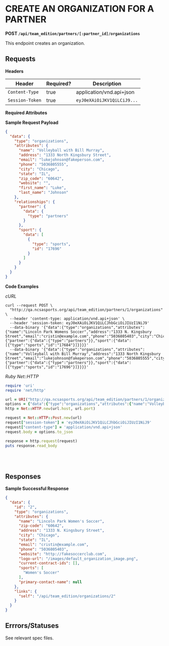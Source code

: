 # CREATE AN ORGANIZATION FOR A PARTNER

**POST `/api/team_edition/partners/[:partner_id]/organizations`**

This endpoint creates an organization.

## Requests

**Headers**

| Header          | Required? | Description                |
|-----------------|-----------|----------------------------|
| `Content-Type`  | true      | application/vnd.api+json   |
| `Session-Token` | true      | `eyJ0eXAiOiJKV1QiLCiJ9...` |

**Required Attributes**

<!-- * `partner_id` (url parameter)
* `name`
* `zip_code`
* `primary_contact_first_name` -->

**Sample Request Payload**

```json
{
  "data": {
    "type": "organizations",
    "attributes": {
      "name": "Volleyball with Bill Murray",
      "address": "1333 North Kingsbury Street",
      "email": "lukejohnson@fakeperson.com",
      "phone": "5036805555",
      "city": "Chicago",
      "state": "IL",
      "zip_code": "60642",
      "website": "",
      "first_name": "Luke",
      "last_name": "Johnson"
    },
    "relationships": {
      "partner": {
        "data": {
          "type": "partners"
        }
      },
      "sport": {
        "data": [
          {
            "type": "sports",
            "id": "17696"
          }
        ]
      }
    }
  }
}
```


**Code Examples**

_cURL_

```shell
curl --request POST \
  "http://qa.ncsasports.org/api/team_edition/partners/1/organizations" \
  --header 'content-type: application/vnd.api+json' \
  --header 'session-token: eyJ0eXAiOiJKV1QiLCJhbGciOiJIUzI1NiJ9'
  --data-binary '{"data":{"type":"organizations","attributes":{"name":"Lincoln Park Womens Soccer","address":"1333 N. Kingsbury Street","email":"cristin@example.com","phone":"5036805403","city":"Chicago","state":"IL","zip_code":"60642","website":"http://fakesoccerclub.com"},"relationships":{"partner":{"data":{"type":"partners"}},"sport":{"data":[{"type":"sports","id":"17684"}]}}}}'
  --data-binary '{"data":{"type":"organizations","attributes":{"name":"Volleyball with Bill Murray","address":"1333 North Kingsbury Street","email":"lukejohnson@fakeperson.com","phone":"5036805555","city":"Chicago","state":"IL","zip_code":"60642","website":"","first_name":"Luke","last_name":"Johnson"},"relationships":{"partner":{"data":{"type":"partners"}},"sport":{"data":[{"type":"sports","id":"17696"}]}}}}'

```


_Ruby Net::HTTP_

```ruby
require 'uri'
require 'net/http'

url = URI("http://qa.ncsasports.org/api/team_edition/partners/1/organizations")
options = {"data":{"type":"organizations","attributes":{"name":"Volleyball with Bill Murray","address":"1333 North Kingsbury Street","email":"lukejohnson@fakeperson.com","phone":"5036805555","city":"Chicago","state":"IL","zip_code":"60642","website":"","first_name":"Luke","last_name":"Johnson"},"relationships":{"partner":{"data":{"type":"partners"}},"sport":{"data":[{"type":"sports","id":"17696"}]}}}}
http = Net::HTTP.new(url.host, url.port)

request = Net::HTTP::Post.new(url)
request["session-token"] = 'eyJ0eXAiOiJKV1QiLCJhbGciOiJIUzI1NiJ9'
request["content-type"] = 'application/vnd.api+json'
request.body = options.to_json

response = http.request(request)
puts response.read_body
```

<br>
<br>

## Responses

**Sample Successful Response**

```json
{
  "data": {
    "id": "2",
    "type": "organizations",
    "attributes": {
      "name": "Lincoln Park Women's Soccer",
      "zip-code": "60642",
      "address": "1333 N. Kingsbury Street",
      "city": "Chicago",
      "state": "IL",
      "email": "cristin@example.com",
      "phone": "5036805403",
      "website": "http://fakesoccerclub.com",
      "logo-url": "/images/default_organization_image.png",
      "current-contract-ids": [],
      "sports": [
        "Women's Soccer"
      ],
      "primary-contact-name": null
    },
    "links": {
      "self": "/api/team_edition/organizations/2"
    }
  }
}
```


## Errrors/Statuses

See relevant spec files.
